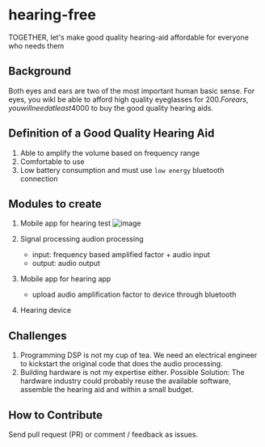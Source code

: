 # hearing-free
TOGETHER, let's make good quality hearing-aid affordable for everyone who needs them

## Background
Both eyes and ears are two of the most important human basic sense.
For eyes, you wikl be able to afford high quality eyeglasses for $200.
For ears, you will need at least 4000$ to buy the good quality hearing aids.

## Definition of a Good Quality Hearing Aid
1. Able to amplify the volume based on frequency range
2. Comfortable to use
3. Low battery consumption and must use `low energy` bluetooth connection

## Modules to create
1. Mobile app for hearing test
![image](https://user-images.githubusercontent.com/241914/73419217-43fc9b00-4359-11ea-8e3f-9ef50173c584.png)

2. Signal processing audion processing
    - input: frequency based amplified factor + audio input
    - output: audio output
3. Mobile app for hearing app
    - upload audio amplification factor to device through bluetooth
4. Hearing device  

## Challenges
1. Programming DSP is not my cup of tea. We need an electrical engineer to kickstart the original code that does the audio processing.
2. Building hardware is not my expertise either. Possible Solution: The hardware industry could probably reuse the available software, assemble the hearing aid and within a small budget.

## How to Contribute
Send pull request (PR) or comment / feedback as issues. 



